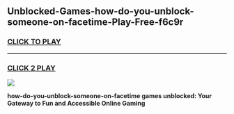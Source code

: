 
## Unblocked-Games-how-do-you-unblock-someone-on-facetime-Play-Free-f6c9r
<h3>
<a href="https://premium76.site?title=how-do-you-unblock-someone-on-facetime&ref=18A1">CLICK TO PLAY</a></h3>
<hr>

<h3>
<a href="https://premium76.site?title=how-do-you-unblock-someone-on-facetime&ref=18A1">CLICK 2 PLAY</a>
  
</h3>

<a href="https://premium76.site?title=how-do-you-unblock-someone-on-facetime&ref=18A1"><img src="https://clearcache.store/games.png"></a>


**how-do-you-unblock-someone-on-facetime games unblocked: Your Gateway to Fun and Accessible Online Gaming**
